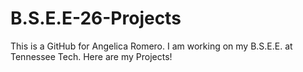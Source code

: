# B.S.E.E-26-Projects
This is a GitHub for Angelica Romero. I am working on my B.S.E.E. at Tennessee Tech. Here are my Projects! 
